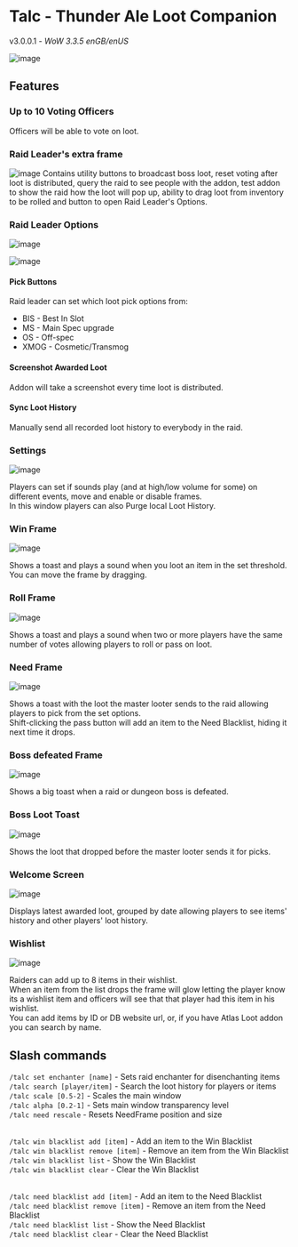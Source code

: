 # Talc - Thunder Ale Loot Companion
v3.0.0.1 - _WoW 3.3.5 enGB/enUS_

![image](https://user-images.githubusercontent.com/7255825/171659476-4d1d8e4c-3a3c-42df-a7f5-3b3374620df9.png)

## Features

### Up to 10 Voting Officers 
Officers will be able to vote on loot.

### Raid Leader's extra frame

![image](https://user-images.githubusercontent.com/7255825/171796513-689fe1bd-8ffb-4776-87e8-746e4c4a0d0a.png)
Contains utility buttons to broadcast boss loot, reset voting after loot is distributed, query the raid to see people with the addon, test addon to show the raid how the loot will pop up, ability to drag loot from inventory to be rolled and button to open Raid Leader's Options.

### Raid Leader Options

![image](https://user-images.githubusercontent.com/7255825/171796760-241f6287-d501-4b23-873b-66ab4c28b93f.png)

![image](https://user-images.githubusercontent.com/7255825/171796787-2bc2d94b-f068-482b-8ba3-14f5ded19db4.png)

#### Pick Buttons
Raid leader can set which loot pick options from:
- BIS - Best In Slot
- MS - Main Spec upgrade
- OS - Off-spec
- XMOG - Cosmetic/Transmog
 
#### Screenshot Awarded Loot
Addon will take a screenshot every time loot is distributed.

#### Sync Loot History
Manually send all recorded loot history to everybody in the raid.

### Settings

![image](https://user-images.githubusercontent.com/7255825/171659726-cc97630f-6d10-47b9-9900-27d8c2012731.png)

Players can set if sounds play (and at high/low volume for some) on different events, move and enable or disable frames.<br>
In this window players can also Purge local Loot History.

### Win Frame

![image](https://user-images.githubusercontent.com/7255825/171359935-f1255fd2-bf6d-4ee7-991a-5d78322c2088.png)


Shows a toast and plays a sound when you loot an item in the set threshold.<br>
You can move the frame by dragging.<br>

### Roll Frame

![image](https://user-images.githubusercontent.com/7255825/171359995-e7b48348-289a-4d10-8778-70d9d7772d26.png)


Shows a toast and plays a sound when two or more players have the same number of votes allowing players to roll or pass on loot.<Br>

### Need Frame
  
![image](https://user-images.githubusercontent.com/7255825/171360096-5c02e31c-31e2-4754-aa9b-ff8dc2c8e401.png)

Shows a toast with the loot the master looter sends to the raid allowing players to pick from the set options.<Br>
Shift-clicking the pass button will add an item to the Need Blacklist, hiding it next time it drops.

### Boss defeated Frame
  
  ![image](https://user-images.githubusercontent.com/7255825/171360181-eaf96707-54b8-45c8-ba42-87c3e1ef19eb.png)

  
Shows a big toast when a raid or dungeon boss is defeated.

### Boss Loot Toast
  
  ![image](https://user-images.githubusercontent.com/7255825/171360251-22c29ada-fda3-4740-acce-90846aa149bb.png)

  
Shows the loot that dropped before the master looter sends it for picks.

### Welcome Screen
  
![image](https://user-images.githubusercontent.com/7255825/171659527-cc4e4d95-a5af-4f4b-a789-d2d3bfcdeef1.png)

  
Displays latest awarded loot, grouped by date allowing players to see items' history and other players' loot history.

### Wishlist

![image](https://user-images.githubusercontent.com/7255825/171659638-e196d297-4760-417d-abe2-52fb0a8cbb11.png)

  
Raiders can add up to 8 items in their wishlist.<br>
When an item from the list drops the frame will glow letting the player know its a wishlist item and
officers will see that that player had this item in his wishlist.<br>
You can add items by ID or DB website url, or, if you have Atlas Loot addon you can search by name.


## Slash commands
`/talc set enchanter [name]` - Sets raid enchanter for disenchanting items<BR>
`/talc search [player/item]` - Search the loot history for players or items<Br>
`/talc scale [0.5-2]` - Scales the main window<Br>
`/talc alpha [0.2-1]` - Sets main window transparency level<Br>
`/talc need rescale` - Resets NeedFrame position and size<Br><br>

`/talc win blacklist add [item]` - Add an item to the Win Blacklist<Br>
`/talc win blacklist remove [item]` - Remove an item from the Win Blacklist<Br>
`/talc win blacklist list` - Show the Win Blacklist<Br>
`/talc win blacklist clear` - Clear the Win Blacklist<Br><br>

`/talc need blacklist add [item]` - Add an item to the Need Blacklist<Br>
`/talc need blacklist remove [item]` - Remove an item from the Need Blacklist<Br>
`/talc need blacklist list` - Show the Need Blacklist<Br>
`/talc need blacklist clear` - Clear the Need Blacklist<Br><Br>


